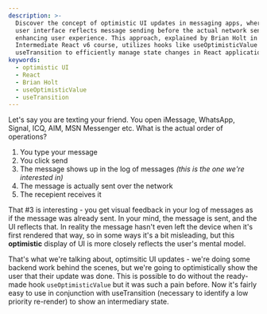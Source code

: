 ```yaml
---
description: >-
  Discover the concept of optimistic UI updates in messaging apps, where the
  user interface reflects message sending before the actual network send,
  enhancing user experience. This approach, explained by Brian Holt in the
  Intermediate React v6 course, utilizes hooks like useOptimisticValue and
  useTransition to efficiently manage state changes in React applications.
keywords:
  - optimistic UI
  - React
  - Brian Holt
  - useOptimisticValue
  - useTransition
---
```

Let's say you are texting your friend. You open iMessage, WhatsApp, Signal, ICQ, AIM, MSN Messenger etc. What is the actual order of operations?

1. You type your message
1. You click send
1. The message shows up in the log of messages _(this is the one we're interested in)_
1. The message is actually sent over the network
1. The recepient receives it

That #3 is interesting - you get visual feedback in your log of messages as if the message was already sent. In your mind, the message is sent, and the UI reflects that. In reality the message hasn't even left the device when it's first rendered that way, so in some ways it's a bit misleading, but this **optimistic** display of UI is more closely reflects the user's mental model.

That's what we're talking about, optimsitic UI updates - we're doing some backend work behind the scenes, but we're going to optimistically show the user that their update was done. This is possible to do without the ready-made hook `useOptimisticValue` but it was such a pain before. Now it's fairly easy to use in conjunction with useTransition (necessary to identify a low priority re-render) to show an intermediary state.
